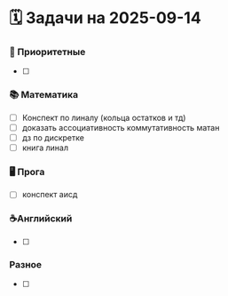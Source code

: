 # 🗓️ Задачи на 2025-09-14

### 🚀 Приоритетные
- [ ] 

### 📚 Математика
- [ ] Конспект по линалу (кольца остатков и тд)
- [ ] доказать ассоциативность коммутативность матан
- [ ] дз по дискретке
- [ ] книга линал

### 🖥️ Прога
- [ ] конспект аисд

### ☕️Английский
- [ ] 
 
###  Разное
- [ ] 